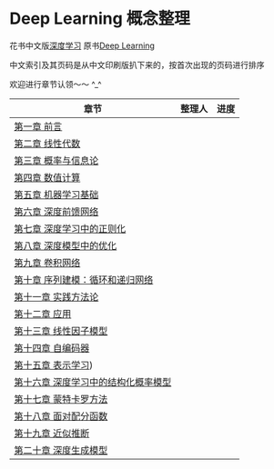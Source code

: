 # Deep Learning 概念整理
花书中文版[深度学习](https://github.com/exacity/deeplearningbook-chinese)
原书[Deep Learning](http://www.deeplearningbook.org/)

中文索引及其页码是从中文印刷版扒下来的，按首次出现的页码进行排序

欢迎进行章节认领～～ ^_^

| 章节 | 整理人 | 进度 | 
| ------------ | ------------ | ------------ |
| [第一章 前言](Ch01.md) | ||
| [第二章 线性代数](Ch02.md) | ||
| [第三章 概率与信息论](Ch03.md)|||
| [第四章 数值计算](Ch04.md)|||
| [第五章 机器学习基础](Ch05.md)|||
| [第六章 深度前馈网络](Ch06.md)| |  |
| [第七章 深度学习中的正则化](Ch07.md)|||
| [第八章 深度模型中的优化](Ch08.md)|| |
| [第九章 卷积网络](Ch09.md)|||
| [第十章 序列建模：循环和递归网络](Ch10.md)|||
| [第十一章 实践方法论](Ch11.md) |  |  |
| [第十二章 应用](Ch12.md)|| |
| [第十三章 线性因子模型](Ch13.md)|| |
| [第十四章 自编码器](Ch14.md)|||
| [第十五章 表示学习](Ch15.md))|| |
| [第十六章 深度学习中的结构化概率模型](Ch16.md)| | |
| [第十七章 蒙特卡罗方法](Ch17.md)||  |
| [第十八章 面对配分函数](Ch18.md)|||
| [第十九章 近似推断](Ch19.md)|| |
| [第二十章 深度生成模型](Ch20.md) | | |

